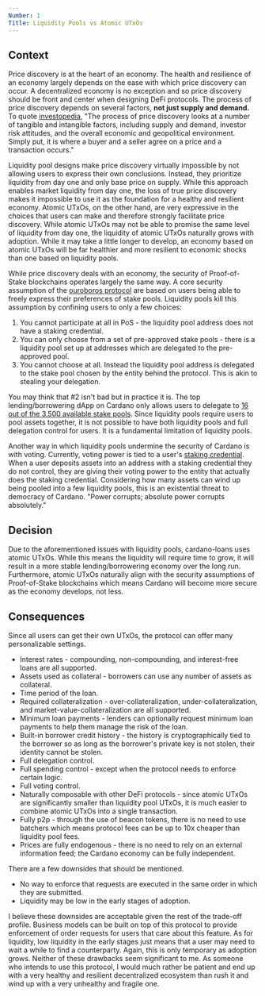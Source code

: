 ```yaml
---
Number: 1
Title: Liquidity Pools vs Atomic UTxOs
---
```


<!-- ADR template adapted from Michael Nygard's -->

## Context

<!-- What is the issue that we're seeing that is motivating this decision or change? -->

Price discovery is at the heart of an economy. The health and resilience of an economy largely
depends on the ease with which price discovery can occur. A decentralized economy is no exception
and so price discovery should be front and center when designing DeFi protocols. The process of
price discovery depends on several factors, **not just supply and demand.** To quote
[investopedia](https://www.investopedia.com/terms/p/pricediscovery.asp), "The process of price
discovery looks at a number of tangible and intangible factors, including supply and demand,
investor risk attitudes, and the overall economic and geopolitical environment. Simply put, it is
where a buyer and a seller agree on a price and a transaction occurs."

Liquidity pool designs make price discovery virtually impossible by not allowing users to express
their own conclusions. Instead, they prioritize liquidity from day one and only base price on
supply. While this approach enables market liquidity from day one, the loss of true price discovery
makes it impossible to use it as the foundation for a healthy and resilient economy. Atomic UTxOs,
on the other hand, are very expressive in the choices that users can make and therefore strongly
facilitate price discovery. While atomic UTxOs may not be able to promise the same level of
liquidity from day one, the liquidity of atomic UTxOs naturally grows with adoption. While it may
take a little longer to develop, an economy based on atomic UTxOs will be far healthier and
more resilient to economic shocks than one based on liquidity pools.

While price discovery deals with an economy, the security of Proof-of-Stake blockchains operates
largely the same way. A core security assumption of the [ouroboros
protocol](https://iohk.io/en/research/library/papers/ouroboros-a-provably-secure-proof-of-stake-blockchain-protocol/)
are based on users being able to freely express their preferences of stake pools. Liquidity pools
kill this assumption by confining users to only a few choices:
1. You cannot participate at all in PoS - the liquidity pool address does not have a staking
   credential.
2. You can only choose from a set of pre-approved stake pools - there is a liquidity pool set up at
   addresses which are delegated to the pre-approved pool.
3. You cannot choose at all. Instead the liquidity pool address is delegated to the stake pool
   chosen by the entity behind the protocol. This is akin to stealing your delegation.

You may think that #2 isn't bad but in practice it is. The top lending/borrowering dApp on Cardano
only allows users to delegate to [16 out of the 3,500 available stake
pools](https://liqwid.notion.site/Liqwid-FAQ-4cb0cf5509664e9b83d5d1207ca9a8ac#a68bb55606954b6f8cfc758caeaf7134).
Since liquidity pools require users to pool assets together, it is not possible to have both
liquidity pools and full delegation control for users. It is a fundamental limitation of liquidity
pools.

Another way in which liquidity pools undermine the security of Cardano is with voting. Currently,
voting power is tied to a user's [staking credential](https://cips.cardano.org/cips/cip15/). When a
user deposits assets into an address with a staking credential they do not control, they are giving
their voting power to the entity that actually does the staking credential. Considering how
many assets can wind up being pooled into a few liquidity pools, this is an existential threat to
democracy of Cardano. "Power corrupts; absolute power corrupts absolutely."

## Decision

<!-- What is the change that we're proposing and/or doing? -->

Due to the aforementioned issues with liquidity pools, cardano-loans uses atomic UTxOs. While this
means the liquidity will require time to grow, it will result in a more stable lending/borrowering
economy over the long run. Furthermore, atomic UTxOs naturally align with the security
assumptions of Proof-of-Stake blockchains which means Cardano will become more secure as the economy
develops, not less.

## Consequences

<!-- What becomes easier or more difficult to do because of this change? -->

Since all users can get their own UTxOs, the protocol can offer many personalizable settings.
- Interest rates - compounding, non-compounding, and interest-free loans are all supported.
- Assets used as collateral - borrowers can use any number of assets as collateral.
- Time period of the loan.
- Required collateralization - over-collateralization, under-collateralization, and
  market-value-collateralization are all supported.
- Minimum loan payments - lenders can optionally request minimum loan payments to help them manage
  the risk of the loan.
- Built-in borrower credit history - the history is cryptographically tied to the borrower so as
  long as the borrower's private key is not stolen, their identity cannot be stolen.
- Full delegation control.
- Full spending control - except when the protocol needs to enforce certain logic.
- Full voting control.
- Naturally composable with other DeFi protocols - since atomic UTxOs are significantly smaller than
  liquidity pool UTxOs, it is much easier to combine atomic UTxOs into a single transaction.
- Fully p2p - through the use of beacon tokens, there is no need to use batchers which means
  protocol fees can be up to 10x cheaper than liquidity pool fees.
- Prices are fully endogenous - there is no need to rely on an external information feed; the
  Cardano economy can be fully independent.

There are a few downsides that should be mentioned.
- No way to enforce that requests are executed in the same order in which they are submitted.
- Liquidity may be low in the early stages of adoption.

I believe these downsides are acceptable given the rest of the trade-off profile. Business models
can be built on top of this protocol to provide enforcement of order requests for users that care
about this feature. As for liquidity, low liquidity in the early stages just means that a user may
need to wait a while to find a counterparty. Again, this is only temporary as adoption grows.
Neither of these drawbacks seem significant to me. As someone who intends to use this protocol, I
would much rather be patient and end up with a very healthy and resilient decentralized ecosystem
than rush it and wind up with a very unhealthy and fragile one.
